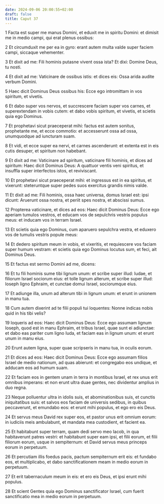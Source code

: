 ```yaml
---
date: 2024-09-06 20:00:55+02:00
draft: false
title: Caput 37
---
```





1 Facta est super me manus Domini, et eduxit me in spiritu Domini: et dimisit me in medio campi, qui erat plenus ossibus:

2 Et circumduxit me per ea in gyro: erant autem multa valde super faciem campi, siccaque vehementer.

3 Et dixit ad me: Fili hominis putasne vivent ossa ista? Et dixi: Domine Deus, tu nosti.

4 Et dixit ad me: Vaticinare de ossibus istis: et dices eis: Ossa arida audite verbum Domini.

5 Haec dicit Dominus Deus ossibus his: Ecce ego intromittam in vos spiritum, et vivetis.

6 Et dabo super vos nervos, et succrescere faciam super vos carnes, et superextendam in vobis cutem: et dabo vobis spiritum, et vivetis, et scietis quia ego Dominus.

7 Et prophetavi sicut praeceperat mihi: factus est autem sonitus, prophetante me, et ecce commotio: et accesserunt ossa ad ossa, unumquodque ad iuncturam suam.

8 Et vidi, et ecce super ea nervi, et carnes ascenderunt: et extenta est in eis cutis desuper, et spiritum non habebant.

9 Et dixit ad me: Vaticinare ad spiritum, vaticinare fili hominis, et dices ad spiritum: Haec dicit Dominus Deus: A quattuor ventis veni spiritus, et insuffla super interfectos istos, et reviviscant.

10 Et prophetavi sicut praeceperat mihi: et ingressus est in ea spiritus, et vixerunt: steteruntque super pedes suos exercitus grandis nimis valde.

11 Et dixit ad me: Fili hominis, ossa haec universa, domus Israel est: ipsi dicunt: Aruerunt ossa nostra, et periit spes nostra, et abscissi sumus.

12 Propterea vaticinare, et dices ad eos: Haec dicit Dominus Deus: Ecce ego aperiam tumulos vestros, et educam vos de sepulchris vestris populus meus: et inducam vos in terram Israel.

13 Et scietis quia ego Dominus, cum aparuero sepulchra vestra, et eduxero vos de tumulis vestris popule meus:

14 Et dedero spiritum meum in vobis, et vixeritis, et requiescere vos faciam super humum vestram: et scietis quia ego Dominus locutus sum, et feci, ait Dominus Deus.

15 Et factus est sermo Domini ad me, dicens:

16 Et tu fili hominis sume tibi lignum unum: et scribe super illud: Iudae, et filiorum Israel sociorum eius: et tolle lignum alterum, et scribe super illud: Ioseph ligno Ephraim, et cunctae domui Israel, sociorumque eius.

17 Et adiunge illa, unum ad alterum tibi in lignum unum: et erunt in unionem in manu tua.

18 Cum autem dixerint ad te filii populi tui loquentes: Nonne indicas nobis quid in his tibi velis?

19 loqueris ad eos: Haec dicit Dominus Deus: Ecce ego assumam lignum Ioseph, quod est in manu Ephraim, et tribus Israel, quae sunt ei adiunctae: et dabo eas pariter cum ligno Iuda, et faciam eas in lignum unum: et erunt unum in manu eius.

20 Erunt autem ligna, super quae scripseris in manu tua, in oculis eorum.

21 Et dices ad eos: Haec dicit Dominus Deus: Ecce ego assumam filios Israel de medio nationum, ad quas abierunt: et congregabo eos undique, et adducam eos ad humum suam.

22 Et faciam eos in gentem unam in terra in montibus Israel, et rex unus erit omnibus imperans: et non erunt ultra duae gentes, nec dividentur amplius in duo regna.

23 Neque polluentur ultra in idolis suis, et abominationibus suis, et cunctis iniquitatibus suis: et salvos eos faciam de universis sedibus, in quibus peccaverunt, et emundabo eos: et erunt mihi populus, et ego ero eis Deus.

24 Et servus meus David rex super eos, et pastor unus erit omnium eorum: in iudiciis meis ambulabunt, et mandata mea custodient, et facient ea.

25 Et habitabunt super terram, quam dedi servo meo Iacob, in qua habitaverunt patres vestri: et habitabunt super eam ipsi, et filii eorum, et filii filiorum eorum, usque in sempiternum: et David servus meus princeps eorum in perpetuum.

26 Et percutiam illis foedus pacis, pactum sempiternum erit eis: et fundabo eos, et multiplicabo, et dabo sanctificationem meam in medio eorum in perpetuum.

27 Et erit tabernaculum meum in eis: et ero eis Deus, et ipsi erunt mihi populus.

28 Et scient Gentes quia ego Dominus sanctificator Israel, cum fuerit sanctificatio mea in medio eorum in perpetuum.

